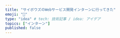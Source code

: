 ```yaml
---
title: "サイボウズのWebサービス開発インターンに行ってきた"
emoji: "🐤"
type: "idea" # tech: 技術記事 / idea: アイデア
topics: ["インターン"]
published: false
---
```

